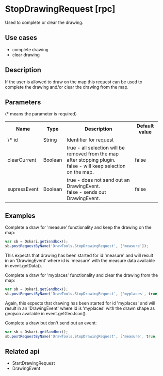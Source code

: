# StopDrawingRequest [rpc]

Used to complete or clear the drawing.

## Use cases

- complete drawing
- clear drawing

## Description

If the user is allowed to draw on the map this request can be used to complete the drawing and/or clear the drawing from the map.

## Parameters

(* means the parameter is required)

<table class="table">
<tr>
  <th> Name</th><th> Type</th><th> Description</th><th> Default value</th>
</tr>
<tr>
  <td> \* id</td><td> String</td><td> Identifier for request</td><td> </td>
</tr>
<tr>
  <td> clearCurrent</td><td> Boolean</td><td> true - all selection will be removed from the map after stopping plugin.<br> false - will keep selection on the map.</td><td> false</td>
</tr>
<tr>
  <td> supressEvent</td><td> Boolean</td><td> true - does not send out an DrawingEvent.<br> false - sends out DrawingEvent.</td><td> false</td>
</tr>
</table>

## Examples

Complete a draw for 'measure' functionality and keep the drawing on the map:
```javascript
var sb = Oskari.getSandbox();
sb.postRequestByName('DrawTools.StopDrawingRequest', ['measure']);
```

This expects that drawing has been started for id 'measure' and will result in an 'DrawingEvent' where id is 'measure' with the measure data available in event.getData().

Complete a draw for 'myplaces' functionality and clear the drawing from the map:
```javascript
var sb = Oskari.getSandbox();
sb.postRequestByName('DrawTools.StopDrawingRequest', ['myplaces', true]);
```
Again, this expects that drawing has been started for id 'myplaces' and will result in an 'DrawingEvent' where id is 'myplaces' with the drawn shape as geojson available in event.getGeoJson().


Complete a draw but don't send out an event:
```javascript
var sb = Oskari.getSandbox();
sb.postRequestByName('DrawTools.StopDrawingRequest', ['measure', true, true]);
```

## Related api

- StartDrawingRequest
- DrawingEvent
